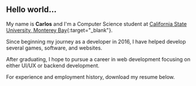 ## Hello world...
My name is **Carlos** and I'm a Computer Science student at [California State University, Monterey Bay](https://csumb.edu/){:target="_blank"}.

Since beginning my journey as a developer in 2016, I have helped develop several games, software, and websites. 

After graduating, I hope to pursue a career in web development focusing on either UI/UX or backend development.

For experience and employment history, download my resume below.